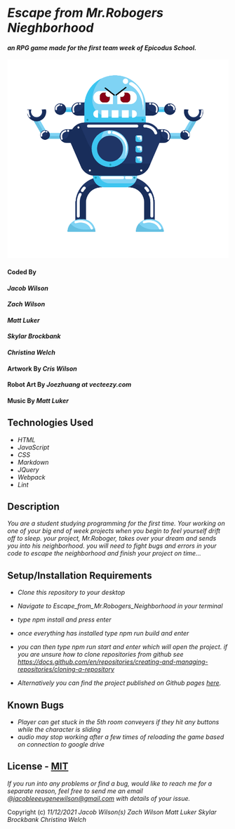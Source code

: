 # _Escape from Mr.Robogers Nieghborhood_
#### _an RPG game made for the first team week of Epicodus School._

![Robot illustration](src/assets/img/Robot-angry.png)

#### Coded By 
#### _**Jacob Wilson**_
#### _**Zach Wilson**_
#### _**Matt Luker**_
#### _**Skylar Brockbank**_
#### _**Christina Welch**_
#### Artwork By _**Cris Wilson**_
#### Robot Art By _**Joezhuang at vecteezy.com**_
#### Music By _**Matt Luker**_

## Technologies Used

* _HTML_
* _JavaScript_
* _CSS_
* _Markdown_
* _JQuery_
* _Webpack_
* _Lint_

## Description

_You are a student studying programming for the first time. Your working on one of your big end of week projects when you begin to feel yourself drift off to sleep. your project, Mr.Roboger, takes over your dream and sends you into his neighborhood. you will need to fight bugs and errors in your code to escape the neighborhood and finish your project on time..._

## Setup/Installation Requirements

* _Clone this repository to your desktop_
* _Navigate to Escape_from_Mr.Robogers_Neighborhood in your terminal_
* _type npm install and press enter_
* _once everything has installed type npm run build and enter_
* _you can then type npm run start and enter which will open the project._
_if you are unsure how to clone repositories from github see https://docs.github.com/en/repositories/creating-and-managing-repositories/cloning-a-repository_

* _Alternatively you can find the project published on Github pages [here](https://jlewilson.github.io/escape_from_mr_rogers_neighborhood/)._ 
## Known Bugs

* _Player can get stuck in the 5th room conveyers if they hit any buttons while the character is sliding_
* _audio may stop working after a few times of reloading the game based on connection to google drive_

## License - [MIT](https://opensource.org/licenses/MIT)

_If you run into any problems or find a bug, would like to reach me for a separate reason, feel free to send me an email @jacobleeeugenewilson@gmail.com with details of your issue._

Copyright (c) _11/12/2021_ _Jacob Wilson(s)_ _Zach Wilson_ _Matt Luker_ _Skylar Brockbank_ _Christina Welch_